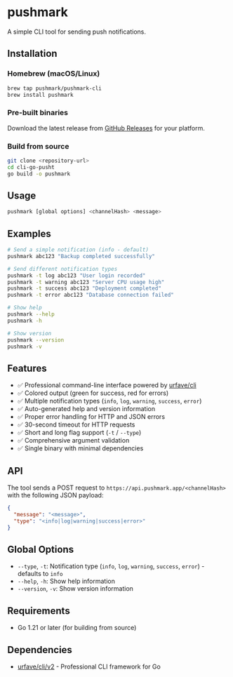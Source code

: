 # pushmark

A simple CLI tool for sending push notifications.

## Installation

### Homebrew (macOS/Linux)

```bash
brew tap pushmark/pushmark-cli
brew install pushmark
```

### Pre-built binaries

Download the latest release from [GitHub Releases](https://github.com/pushmark/pushmark-cli/releases) for your platform.

### Build from source

```bash
git clone <repository-url>
cd cli-go-pusht
go build -o pushmark
```

## Usage

```bash
pushmark [global options] <channelHash> <message>
```

## Examples

```bash
# Send a simple notification (info - default)
pushmark abc123 "Backup completed successfully"

# Send different notification types
pushmark -t log abc123 "User login recorded"
pushmark -t warning abc123 "Server CPU usage high"
pushmark -t success abc123 "Deployment completed"
pushmark -t error abc123 "Database connection failed"

# Show help
pushmark --help
pushmark -h

# Show version
pushmark --version
pushmark -v
```

## Features

- ✅ Professional command-line interface powered by [urfave/cli](https://github.com/urfave/cli)
- ✅ Colored output (green for success, red for errors)
- ✅ Multiple notification types (`info`, `log`, `warning`, `success`, `error`)
- ✅ Auto-generated help and version information
- ✅ Proper error handling for HTTP and JSON errors
- ✅ 30-second timeout for HTTP requests
- ✅ Short and long flag support (`-t` / `--type`)
- ✅ Comprehensive argument validation
- ✅ Single binary with minimal dependencies

## API

The tool sends a POST request to `https://api.pushmark.app/<channelHash>` with the following JSON payload:

```json
{
  "message": "<message>",
  "type": "<info|log|warning|success|error>"
}
```

## Global Options

- `--type`, `-t`: Notification type (`info`, `log`, `warning`, `success`, `error`) - defaults to `info`
- `--help`, `-h`: Show help information
- `--version`, `-v`: Show version information

## Requirements

- Go 1.21 or later (for building from source)

## Dependencies

- [urfave/cli/v2](https://github.com/urfave/cli) - Professional CLI framework for Go
